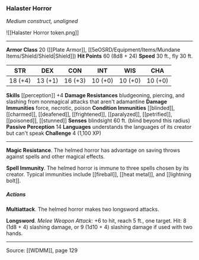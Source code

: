 ### Halaster Horror
_Medium construct, unaligned_

![[Halaster Horror token.png]]


---

**Armor Class** 20 ([[Plate Armor]], [[5eOSRD/Equipment/Items/Mundane Items/Shield/Shield|Shield]])
**Hit Points** 60 (8d8 + 24)
**Speed** 30 ft., fly 30 ft.

| STR     | DEX     | CON     | INT     | WIS     | CHA     |
|---------|---------|---------|---------|---------|---------|
| 18 (+4) | 13 (+1) | 16 (+3) | 10 (+0) | 10 (+0) | 10 (+0) |

**Skills** [[perception]] +4
**Damage Resistances** bludgeoning, piercing, and slashing from nonmagical attacks that aren't adamantine
**Damage Immunities** force, necrotic, poison
**Condition Immunities** [[blinded]], [[charmed]], [[deafened]], [[frightened]], [[paralyzed]], [[petrified]], [[poisoned]], [[stunned]]
**Senses** blindsight 60 ft. (blind beyond this radius)
**Passive Perception** 14
**Languages** understands the languages of its creator but can't speak
**Challenge** 4 (1,100 XP)

---

**Magic Resistance**. The helmed horror has advantage on saving throws against spells and other magical effects.

**Spell Immunity**. The helmed horror is immune to three spells chosen by its creator. Typical immunities include [[fireball]], [[heat metal]], and [[lightning bolt]].

##### Actions
**Multiattack**. The helmed horror makes two longsword attacks.

**Longsword**. _Melee Weapon Attack:_ +6 to hit, reach 5 ft., one target. Hit: 8 (1d8 + 4) slashing damage, or 9 (1d10 + 4) slashing damage if used with two hands.


---

Source: [[WDMM]], page 129